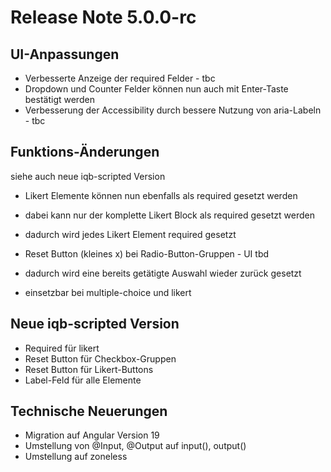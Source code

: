# Release Note 5.0.0-rc #

## UI-Anpassungen ##

* Verbesserte Anzeige der required Felder - tbc
* Dropdown und Counter Felder können nun auch mit Enter-Taste bestätigt werden
* Verbesserung der Accessibility durch bessere Nutzung von aria-Labeln - tbc

## Funktions-Änderungen ##
siehe auch neue iqb-scripted Version

* Likert Elemente können nun ebenfalls als required gesetzt werden
* dabei kann nur der komplette Likert Block als required gesetzt werden
* dadurch wird jedes Likert Element required gesetzt


* Reset Button (kleines x) bei Radio-Button-Gruppen - UI tbd
* dadurch wird eine bereits getätigte Auswahl wieder zurück gesetzt
* einsetzbar bei multiple-choice und likert

## Neue iqb-scripted Version ##

* Required für likert
* Reset Button für Checkbox-Gruppen
* Reset Button für Likert-Buttons
* Label-Feld für alle Elemente

## Technische Neuerungen ##

* Migration auf Angular Version 19
* Umstellung von @Input, @Output auf input(), output()
* Umstellung auf zoneless
